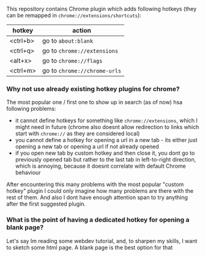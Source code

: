 This repository contains Chrome plugin which adds following hotkeys
(they can be remapped in `chrome://extensions/shortcuts`):

| hotkey | action |
| --- |  --- |
| <ctrl+b> | go to `about:blank` |
| <ctrl+q> | go to `chrome://extensions` |
| <alt+x> | go to `chrome://flags` |
| <ctrl+m> | go to `chrome://chrome-urls` |

### Why not use already existing hotkey plugins for chrome?

The most popular one / first one to show up in search (as of now) hsa following problems:
- it cannot define hotkeys for something like `chrome://extensions`, which
I might need in future (chrome also doesnt allow redirection to links which start with `chrome://` as they
are considered local)
- you cannot define a hotkey for opening a url in a new tab - its either just opening a new tab
or opening a url if not already opened
- if you open new tab by custom hotkey and then close it, you dont go to previously opened tab
but rather to the last tab in left-to-right direction, which is annoying, because it doesnt 
correlate with default Chrome behaviour

After encountering this many problems with the most popular "custom hotkey" plugin I could only
imagine how many problems are there with the rest of them. And also I dont have enough attention span
to try anything after the first suggested plugin.

### What is the point of having a dedicated hotkey for opening a blank page?

Let's say Im reading some webdev tutorial, and, to sharpen my skills, I want to sketch some html page.
A blank page is the best option for that
